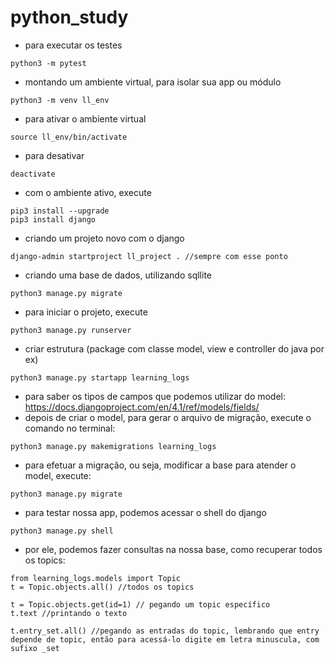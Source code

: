 # python_study
- para executar os testes
```
python3 -m pytest
```
- montando um ambiente virtual, para isolar sua app ou módulo
```
python3 -m venv ll_env
```
- para ativar o ambiente virtual
```
source ll_env/bin/activate
```
- para desativar
```
deactivate
```
- com o ambiente ativo, execute
```
pip3 install --upgrade 
pip3 install django
```
- criando um projeto novo com o django
```
django-admin startproject ll_project . //sempre com esse ponto
```
- criando uma base de dados, utilizando sqllite
```
python3 manage.py migrate
```
- para iniciar o projeto, execute
```
python3 manage.py runserver
```
- criar estrutura  (package com classe model, view e controller do java por ex)
```
python3 manage.py startapp learning_logs
```
- para saber os tipos de campos que podemos utilizar do model: https://docs.djangoproject.com/en/4.1/ref/models/fields/
- depois de criar o model, para gerar o arquivo de migração, execute o comando no terminal:
```
python3 manage.py makemigrations learning_logs
```
-  para efetuar a migração, ou seja, modificar a base para atender o model, execute:
```
python3 manage.py migrate
```
- para testar nossa app, podemos acessar o shell do django
```
python3 manage.py shell
```
- por ele, podemos fazer consultas na nossa base, como recuperar todos os topics:
````
from learning_logs.models import Topic
t = Topic.objects.all() //todos os topics

t = Topic.objects.get(id=1) // pegando um topic específico
t.text //printando o texto

t.entry_set.all() //pegando as entradas do topic, lembrando que entry depende de topic, então para acessá-lo digite em letra minuscula, com sufixo _set
````